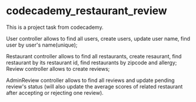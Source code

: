 # codecademy_restaurant_review
This is a project task from codecademy.

User controller allows to find all users, create users, update user name, find user by user's name(unique);

Restaurant controller allows to find all restaurants, create resaurant, find restaurant by its restaurant id, find restaurants by zipcode and allergy;
Review controller allows to create reviews;

AdminReview controller allows to find all reviews and update pending review's status (will also update the average scores of related restaurant after accepting or rejecting one review).
